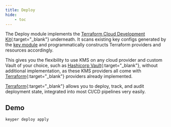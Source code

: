 ```yaml
---
title: Deploy
hide:
    - toc
---
```


The Deploy module implements the [Terraform Cloud Development Kit](https://developer.hashicorp.com/terraform/cdktf){:target="_blank"} underneath. It scans existing key configs generated by the [key module](../crypto-key/index.md) and programmatically constructs Terraform providers and resources accordingly.

This gives you the flexibility to use KMS on any cloud provider and custom Vault of your choice, such as [Hashicorp Vault](https://www.vaultproject.io/){:target="_blank"}, without additional implementation, as these KMS providers all come with [Terraform](https://www.terraform.io/){:target="_blank"} providers already implemented.

[Terraform](https://www.terraform.io/){:target="_blank"} allows you to deploy, track, and audit deployment state, integrated into most CI/CD pipelines very easily.

## Demo

```bash
keyper deploy apply
```

<script src="https://asciinema.org/a/667095.js" id="asciicast-667095" async="true"></script>
